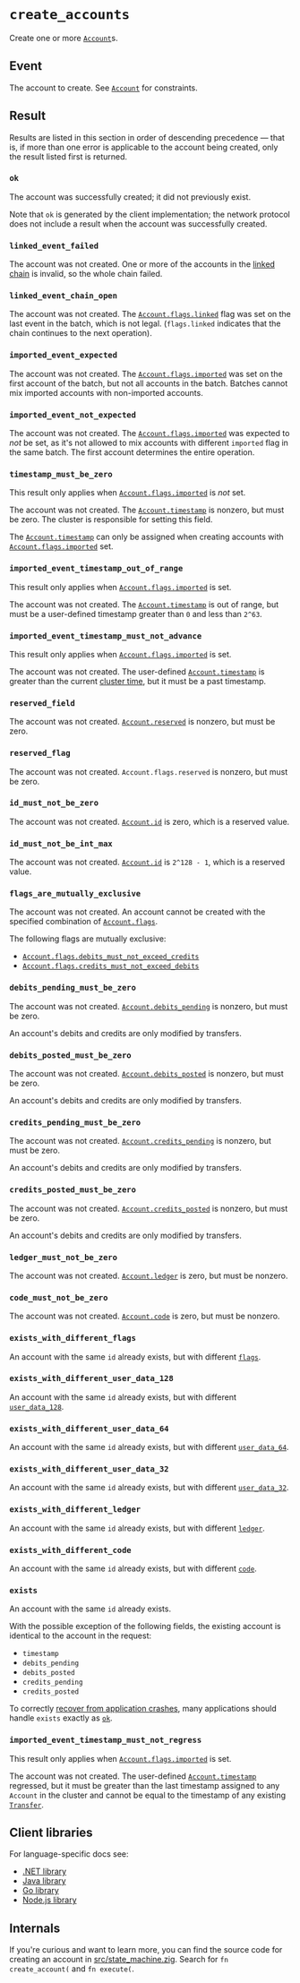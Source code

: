 # `create_accounts`

Create one or more [`Account`](../account.md)s.

## Event

The account to create. See [`Account`](../account.md) for constraints.

## Result

Results are listed in this section in order of descending precedence — that is, if more than one
error is applicable to the account being created, only the result listed first is returned.

### `ok`

The account was successfully created; it did not previously exist.

Note that `ok` is generated by the client implementation; the network protocol does not include a
result when the account was successfully created.

### `linked_event_failed`

The account was not created. One or more of the accounts in the
[linked chain](../account.md#flagslinked) is invalid, so the whole chain failed.

### `linked_event_chain_open`

The account was not created. The [`Account.flags.linked`](../account.md#flagslinked) flag was set on
the last event in the batch, which is not legal. (`flags.linked` indicates that the chain continues
to the next operation).

### `imported_event_expected`

The account was not created. The [`Account.flags.imported`](../account.md#flagsimported) was
set on the first account of the batch, but not all accounts in the batch.
Batches cannot mix imported accounts with non-imported accounts.

### `imported_event_not_expected`

The account was not created. The [`Account.flags.imported`](../account.md#flagsimported) was
expected to _not_ be set, as it's not allowed to mix accounts with different `imported` flag
in the same batch. The first account determines the entire operation.

### `timestamp_must_be_zero`

This result only applies when [`Account.flags.imported`](../account.md#flagsimported) is _not_ set.

The account was not created. The [`Account.timestamp`](../account.md#timestamp) is nonzero, but
must be zero. The cluster is responsible for setting this field.

The [`Account.timestamp`](../account.md#timestamp) can only be assigned when creating accounts
with [`Account.flags.imported`](../account.md#flagsimported) set.

### `imported_event_timestamp_out_of_range`

This result only applies when [`Account.flags.imported`](../account.md#flagsimported) is set.

The account was not created. The [`Account.timestamp`](../account.md#timestamp) is out of range,
but must be a user-defined timestamp greater than `0` and less than `2^63`.

### `imported_event_timestamp_must_not_advance`

This result only applies when [`Account.flags.imported`](../account.md#flagsimported) is set.

The account was not created. The user-defined [`Account.timestamp`](../account.md#timestamp) is
greater than the current [cluster time](../../coding/time.md), but it must be a past timestamp.

### `reserved_field`

The account was not created. [`Account.reserved`](../account.md#reserved) is nonzero, but must be
zero.

### `reserved_flag`

The account was not created. `Account.flags.reserved` is nonzero, but must be zero.

### `id_must_not_be_zero`

The account was not created. [`Account.id`](../account.md#id) is zero, which is a reserved value.

### `id_must_not_be_int_max`

The account was not created. [`Account.id`](../account.md#id) is `2^128 - 1`, which is a reserved
value.

### `flags_are_mutually_exclusive`

The account was not created. An account cannot be created with the specified combination of
[`Account.flags`](../account.md#flags).

The following flags are mutually exclusive:

- [`Account.flags.debits_must_not_exceed_credits`](../account.md#flagsdebits_must_not_exceed_credits)
- [`Account.flags.credits_must_not_exceed_debits`](../account.md#flagscredits_must_not_exceed_debits)

### `debits_pending_must_be_zero`

The account was not created. [`Account.debits_pending`](../account.md#debits_pending) is nonzero,
but must be zero.

An account's debits and credits are only modified by transfers.

### `debits_posted_must_be_zero`

The account was not created. [`Account.debits_posted`](../account.md#debits_posted) is nonzero, but
must be zero.

An account's debits and credits are only modified by transfers.

### `credits_pending_must_be_zero`

The account was not created. [`Account.credits_pending`](../account.md#credits_pending) is nonzero,
but must be zero.

An account's debits and credits are only modified by transfers.

### `credits_posted_must_be_zero`

The account was not created. [`Account.credits_posted`](../account.md#credits_posted) is nonzero,
but must be zero.

An account's debits and credits are only modified by transfers.

### `ledger_must_not_be_zero`

The account was not created. [`Account.ledger`](../account.md#ledger) is zero, but must be nonzero.

### `code_must_not_be_zero`

The account was not created. [`Account.code`](../account.md#code) is zero, but must be nonzero.

### `exists_with_different_flags`

An account with the same `id` already exists, but with different [`flags`](../account.md#flags).

### `exists_with_different_user_data_128`

An account with the same `id` already exists, but with different
[`user_data_128`](../account.md#user_data_128).

### `exists_with_different_user_data_64`

An account with the same `id` already exists, but with different
[`user_data_64`](../account.md#user_data_64).

### `exists_with_different_user_data_32`

An account with the same `id` already exists, but with different
[`user_data_32`](../account.md#user_data_32).

### `exists_with_different_ledger`

An account with the same `id` already exists, but with different [`ledger`](../account.md#ledger).

### `exists_with_different_code`

An account with the same `id` already exists, but with different [`code`](../account.md#code).

### `exists`

An account with the same `id` already exists.

With the possible exception of the following fields, the existing account is identical to the
account in the request:

- `timestamp`
- `debits_pending`
- `debits_posted`
- `credits_pending`
- `credits_posted`

To correctly [recover from application crashes](../../coding/reliable-transaction-submission.md),
many applications should handle `exists` exactly as [`ok`](#ok).

### `imported_event_timestamp_must_not_regress`

This result only applies when [`Account.flags.imported`](../account.md#flagsimported) is set.

The account was not created. The user-defined [`Account.timestamp`](../account.md#timestamp)
regressed, but it must be greater than the last timestamp assigned to any `Account` in the cluster and cannot be equal to the timestamp of any existing [`Transfer`](../transfer.md).

## Client libraries

For language-specific docs see:

- [.NET library](/src/clients/dotnet/README.md#creating-accounts)
- [Java library](/src/clients/java/README.md#creating-accounts)
- [Go library](/src/clients/go/README.md#creating-accounts)
- [Node.js library](/src/clients/node/README.md#creating-accounts)

## Internals

If you're curious and want to learn more, you can find the source code for creating an account in
[src/state_machine.zig](https://github.com/tigerbeetle/tigerbeetle/blob/main/src/state_machine.zig).
Search for `fn create_account(` and `fn execute(`.
